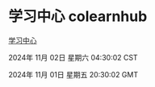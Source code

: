 # 学习中心 colearnhub
[学习中心](http://219.139.197.74:56308/colearnhub/)

2024年 11月 02日 星期六 04:30:02 CST

2024年 11月 01日 星期五 20:30:02 GMT
